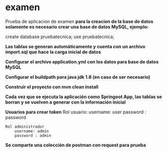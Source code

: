 # examen
Prueba de aplicacion de examen
**para la creacion de la base de datos solamente es necesario crear una base de datos MySQL, ejemplo:**

create database pruebatecnica;
use pruebatecnica;

**Las tablas se generan automáticamente y cuenta con un archivo import.sql que hace la carga inicial de datos**

**Configurar el archivo application.yml con los datos para base de datos MySQL**

**Configurar el buildpath para java jdk 1.8 (en caso de ser necesario)**

**Construir el proyecto con mvn clean install**

**Cada vez que se ejecuta la aplicación como Springoot App, las tablas se borran y se vuelven a generar con la información inicial**

**Usuarios para crear token**
	Rol usuario:
		username: user
		password : password	
	
	Rol administrador
		username: admin
		password : admin
	
**Se comparte una colección de postman con request para prueba**

